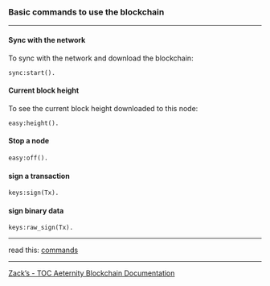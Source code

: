 ### Basic commands to use the blockchain
***


#### Sync with the network
To sync with the network and download the blockchain: 
```
sync:start().
```

#### Current block height
To see the current block height downloaded to this node:
```
easy:height().
```

#### Stop a node
```
easy:off().
```

#### sign a transaction
```
keys:sign(Tx).
```

#### sign binary data
```
keys:raw_sign(Tx).
```

***
read this: [commands](commands)
***
[Zack’s - TOC Aeternity Blockchain Documentation](Zack_Docs_TOC)